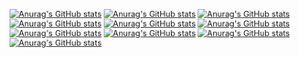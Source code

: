 [![Anurag's GitHub stats](https://github-readme-stats.vercel.app/api?username=DIYCharles&count_private=true&show_icons=true&theme=radical)](https://github.com/anuraghazra/github-readme-stats)
[![Anurag's GitHub stats](https://github-readme-stats.vercel.app/api?username=DIYCharles&count_private=true&show_icons=true&theme=dark)](https://github.com/anuraghazra/github-readme-stats)
[![Anurag's GitHub stats](https://github-readme-stats.vercel.app/api?username=DIYCharles&count_private=true&show_icons=true&theme=merko)](https://github.com/anuraghazra/github-readme-stats)
[![Anurag's GitHub stats](https://github-readme-stats.vercel.app/api?username=DIYCharles&count_private=true&show_icons=true&theme=gruvbox)](https://github.com/anuraghazra/github-readme-stats)
[![Anurag's GitHub stats](https://github-readme-stats.vercel.app/api?username=DIYCharles&count_private=true&show_icons=true&theme=tokyonight)](https://github.com/anuraghazra/github-readme-stats)
[![Anurag's GitHub stats](https://github-readme-stats.vercel.app/api?username=DIYCharles&count_private=true&show_icons=true&theme=onedark)](https://github.com/anuraghazra/github-readme-stats)
[![Anurag's GitHub stats](https://github-readme-stats.vercel.app/api?username=DIYCharles&count_private=true&show_icons=true&theme=cobalt)](https://github.com/anuraghazra/github-readme-stats)
[![Anurag's GitHub stats](https://github-readme-stats.vercel.app/api?username=DIYCharles&count_private=true&show_icons=true&theme=synthwave)](https://github.com/anuraghazra/github-readme-stats)
[![Anurag's GitHub stats](https://github-readme-stats.vercel.app/api?username=DIYCharles&count_private=true&show_icons=true&theme=highcontrast)](https://github.com/anuraghazra/github-readme-stats)
[![Anurag's GitHub stats](https://github-readme-stats.vercel.app/api?username=DIYCharles&count_private=true&show_icons=true&theme=dracula)](https://github.com/anuraghazra/github-readme-stats)

